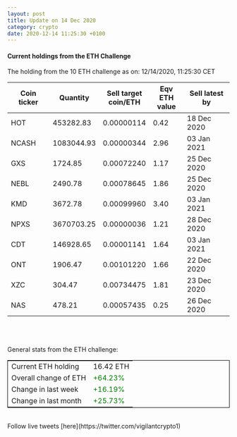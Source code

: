 ```yaml
---
layout: post
title: Update on 14 Dec 2020
category: crypto
date: 2020-12-14 11:25:30 +0100
---
```

<!-- Global site tag (gtag.js) - Google Analytics -->
<script async src="https://www.googletagmanager.com/gtag/js?id=UA-103831149-5"></script>
<script>
  window.dataLayer = window.dataLayer || [];
  function gtag(){dataLayer.push(arguments);}
  gtag('js', new Date());

  gtag('config', 'UA-103831149-5');
</script>


#### Current holdings from the ETH Challenge

The holding from the 10 ETH challenge as on: 12/14/2020, 11:25:30 CET

|Coin ticker|Quantity|Sell target<br>coin/ETH|Eqv ETH<br>value|Sell latest by|
|-----------|--------|-----------|-----------|--------------|
HOT|453282.83|  0.00000114|0.42|18 Dec 2020|
NCASH|1083044.93|  0.00000344|2.96|03 Jan 2021|
GXS|1724.85|  0.00072240|1.17|25 Dec 2020|
NEBL|2490.78|  0.00078645|1.86|25 Dec 2020|
KMD|3672.78|  0.00099960|3.40|03 Jan 2021|
NPXS|3670703.25|  0.00000036|1.21|28 Dec 2020|
CDT|146928.65|  0.00001141|1.64|03 Jan 2021|
ONT|1906.47|  0.00101220|1.66|22 Dec 2020|
XZC|304.47|  0.00734475|1.81|23 Dec 2020|
NAS|478.21|  0.00057435|0.25|26 Dec 2020|

<br>
<br>
<br>
General stats from the ETH challenge:

<table style="border:1px solid black;margin-left:auto;margin-right:auto;">
	<tbody>
	<tr>
		<td>Current ETH holding</td>
		<td>     16.42 ETH</td>
	</tr>
	<tr>
		<td>Overall change of ETH</td>
		<td><font color="green">+64.23%</font></td>
	</tr>
	<tr>
		<td>Change in last week</td>
		<td><font color="green">+16.19%</font></td>
	</tr>
	<tr>
		<td>Change in last month</td>
		<td><font color="green">+25.73%</font></td>
	</tr>
	</tbody>
</table>

<br>
Follow live tweets [here](https://twitter.com/vigilantcrypto1)
<br>
<br>